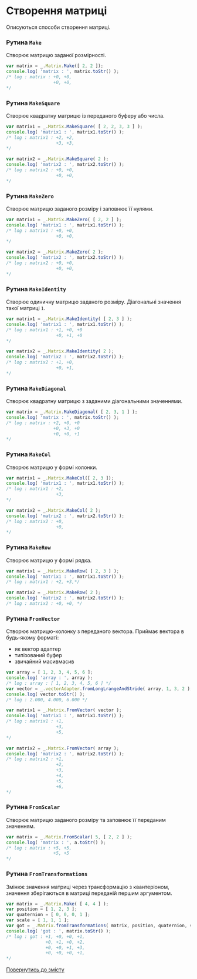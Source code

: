 # Створення матриці

Описуються способи створення матриці.

### Рутина `Make`

Створює матрицю заданої розмірності.

```js
var matrix = _.Matrix.Make([ 2, 2 ]);
console.log( 'matrix : ', matrix.toStr() );
/* log : matrix : +0, +0,
                  +0, +0,
*/
```

### Рутина `MakeSquare`

Створює квадратну матрицю із переданого буферу або числа.

```js
var matrix1 = _.Matrix.MakeSquare( [ 2, 2, 3, 3 ] );
console.log( 'matrix1 : ', matrix1.toStr() );
/* log : matrix1 : +2, +2,
                   +3, +3,
*/
```

```js
var matrix2 = _.Matrix.MakeSquare( 2 );
console.log( 'matrix2 : ', matrix2.toStr() );
/* log : matrix2 : +0, +0,
                   +0, +0,
*/
```

### Рутина `MakeZero`

Створює матрицю заданого розміру і заповнює її нулями.

```js
var matrix1 = _.Matrix.MakeZero( [ 2, 2 ] );
console.log( 'matrix1 : ', matrix1.toStr() );
/* log : matrix1 : +0, +0,
                   +0, +0,
*/
```

```js
var matrix2 = _.Matrix.MakeZero( 2 );
console.log( 'matrix2 : ', matrix2.toStr() );
/* log : matrix2 : +0, +0,
                   +0, +0,
*/
```

### Рутина `MakeIdentity`

Створює одиничну матрицю заданого розміру. Діагональні значення такої матриці `1`.

```js
var matrix1 = _.Matrix.MakeIdentity( [ 2, 3 ] );
console.log( 'matrix1 : ', matrix1.toStr() );
/* log : matrix1 : +1, +0, +0
                   +0, +1, +0
*/
```

```js
var matrix2 = _.Matrix.MakeIdentity( 2 );
console.log( 'matrix2 : ', matrix2.toStr() );
/* log : matrix2 : +1, +0,
                   +0, +1,
*/
```

### Рутина `MakeDiagonal`

Створює квадратну матрицю з заданими діагональними значеннями.

```js
var matrix = _.Matrix.MakeDiagonal( [ 2, 3, 1 ] );
console.log( 'matrix : ', matrix.toStr() );
/* log : matrix : +2, +0, +0
                  +0, +3, +0
                  +0, +0, +1
*/
```

### Рутина `MakeCol`

Створює матрицю у формі колонки.

```js
var matrix1 = _.Matrix.MakeCol([ 2, 3 ]);
console.log( 'matrix1 : ', matrix1.toStr() );
/* log : matrix1 : +2,
                   +3,
*/
```

```js
var matrix2 = _.Matrix.MakeCol( 2 );
console.log( 'matrix2 : ', matrix2.toStr() );
/* log : matrix2 : +0,
                   +0,
*/
```

### Рутина `MakeRow`

Створює матрицю у формі рядка.

```js
var matrix1 = _.Matrix.MakeRow( [ 2, 3 ] );
console.log( 'matrix1 : ', matrix1.toStr() );
/* log : matrix1 : +2, +3,*/
```

```js
var matrix2 = _.Matrix.MakeRow( 2 );
console.log( 'matrix2 : ', matrix2.toStr() );
/* log : matrix2 : +0, +0, */
```

### Рутина `FromVector`

Створює матрицю-колонку з переданого вектора. Приймає вектора в будь-якому форматі:

- як вектор адаптер
- типізований буфер
- звичайний масивмасив

```js
var array = [ 1, 2, 3, 4, 5, 6 ];
console.log( 'array : ', array );
/* log : array : [ 1, 2, 3, 4, 5, 6 ] */
var vector = _.vectorAdapter.fromLongLrangeAndStride( array, 1, 3, 2 );
console.log( vector.toStr() );
/* log : 2.000, 4.000, 6.000 */

var matrix1 = _.Matrix.FromVector( vector );
console.log( 'matrix1 : ', matrix1.toStr() );
/* log : matrix1 : +1,
                   +3,
                   +5,
*/

var matrix2 = _.Matrix.FromVector( array );
console.log( 'matrix2 : ', matrix2.toStr() );
/* log : matrix2 : +1,
                   +2,
                   +3,
                   +4,
                   +5,
                   +6,
*/
```

### Рутина `FromScalar`

Створює матрицю заданого розміру та заповнює її переданим значенням.

```js
var matrix = _.Matrix.FromScalar( 5, [ 2, 2 ] );
console.log( 'matrix : ', a.toStr() );
/* log : matrix : +5, +5,
                  +5, +5
*/
```

### Рутина `FromTransformations`

Змінює значення матриці через трансформацію з квантеріоном, значення зберігаються в матриці переданій першим аргументом.

```js
var matrix = _.Matrix.Make( [ 4, 4 ] );
var position = [ 1, 2, 3 ];
var quaternion = [ 0, 0, 0, 1 ];
var scale = [ 1, 1, 1 ];
var got = _.Matrix.fromTransformations( matrix, position, quaternion, scale );
console.log( 'got : ', matrix.toStr() );
/* log : got : +1, +0, +0, +1,
               +0, +1, +0, +2,
               +0, +0, +1, +3,
               +0, +0, +0, +1,
*/
```

<!--
### Багатовимірні матриці
-->

[Повернутись до змісту](../README.md#Туторіали)
